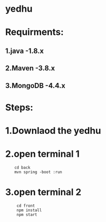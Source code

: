 # yedhu
# Requirments:
## 1.java -1.8.x
## 2.Maven -3.8.x
## 3.MongoDB -4.4.x
# Steps:
# 1.Downlaod the yedhu
# 2.open terminal 1
        cd back
        mvn spring -boot :run
# 3.open terminal 2
         cd front
         npm install
         npm start
         
